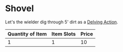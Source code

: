 # Shovel

Let's the wielder dig through 5' dirt as a [Delving Action](../../../Game%20Procedures/Core%20Procedures/Action.md#Delving%20Action).

| Quantity of Item | Item Slots | Price |
| ---------------- | ---------- | ----- |
| 1                | 1          | 10    |
